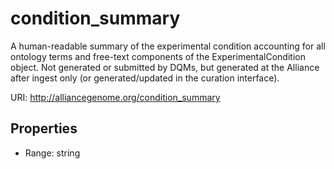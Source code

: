 # condition_summary

A human-readable summary of the experimental condition accounting for all ontology terms and free-text components of the ExperimentalCondition object. Not generated or submitted by DQMs, but generated at the Alliance after ingest only (or generated/updated in the curation interface).

URI: http://alliancegenome.org/condition_summary



<!-- no inheritance hierarchy -->


## Properties

 * Range: string


